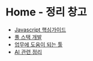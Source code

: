 # Home - 정리 창고

* [Javascript 핵심가이드](javascript/README.md)
* [풀 스택 개발](fullstack/README.md)
* [업무에 도움이 되는 툴](tools/README.md)
* [AI 관련 정리](ai/README.md)
